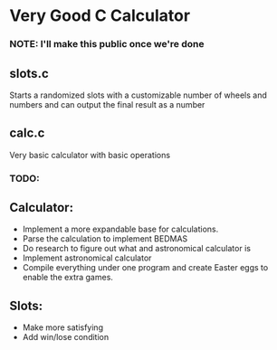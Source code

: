 # Very Good C Calculator
### NOTE: I'll make this public once we're done

## slots.c
Starts a randomized slots with a customizable number of wheels and numbers and can output the final result as a number

## calc.c
Very basic calculator with basic operations

### TODO:

## Calculator:
- Implement a more expandable base for calculations.
- Parse the calculation to implement BEDMAS
- Do research to figure out what and astronomical calculator is
- Implement astronomical calculator
- Compile everything under one program and create Easter eggs to enable the extra games.    

## Slots:
- Make more satisfying
- Add win/lose condition
